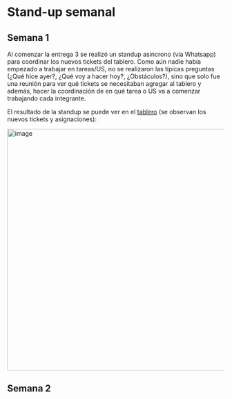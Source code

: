# Stand-up semanal

## Semana 1

Al comenzar la entrega 3 se realizó un standup asincrono (vía Whatsapp) para coordinar los nuevos tickets del tablero. Como aún nadie había empezado 
a trabajar en tareas/US, no se realizaron las típicas preguntas (¿Qué hice ayer?, ¿Qué voy a hacer hoy?, ¿Obstáculos?), sino que solo fue una reunión 
para ver qué tickets se necesitaban agregar al tablero y además, hacer la coordinación de en qué tarea o US va a comenzar trabajando cada integrante.

El resultado de la standup se puede ver en el [tablero](https://github.com/fernandasecinaro/Diaz-RodriguezSotto-Secinaro/blob/develop/Entregas/Entrega%203/Tablero/Tablero%20-%20Version%201.md) (se observan los nuevos tickets y asignaciones):

<img width="558" alt="image" src="https://user-images.githubusercontent.com/56087826/170891865-b3e11646-38fd-4032-b210-0243ead75a01.png">

## Semana 2
